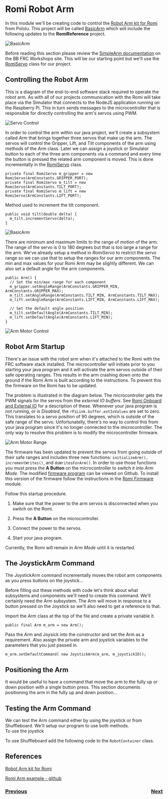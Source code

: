 # Romi Robot Arm
In this module we'll be creating code to control the [Robot Arm kit for Romi](https://www.pololu.com/product/3550) from Pololu. This project will be called [BasicArm](https://github.com/mjwhite8119/romi-examples/tree/main/BasicArm) which will include the following updates to the **RomiReference** project.

![BasicArm](../../images/Romi/Romi.031.jpeg)

Before reading this section please review the [SimpleArm documentation](https://github.com/bb-frc-workshops/romi-examples/tree/main/simpleArm) on the BB FRC Workshops site.  This will be our starting point but we'll use the [RomiServo](romiServos.md) class for our project.

## Controlling the Robot Arm
This is a diagram of the end-to-end software stack required to operate the robot arm.  As with all of our projects communication with the Romi will take place via the Simulator that connects to the NodeJS application running on the Raspberry Pi. This in turn sends messages to the microcontroller that is responsible for directly controlling the arm's servos using PWM.

![Servo Control](../../images/Romi/Romi.006.jpeg)

In order to control the arm within our java project, we'll create a subsystem called *Arm* that brings together three servos that make up the arm.  The servos will control the Gripper, Lift, and Tilt components of the arm using methods of the *Arm* class.  Later we can assign a joystick or Simulator button  to each of the three arm components via a command and every time the button is pressed the related arm component is moved.  This is done incrementally in the [RomiServo](romiServos.md) class.  

    private final RomiServo m_gripper = new RomiServo(ArmConstants.GRIPPER_PORT);
    private final RomiServo m_tilt = new RomiServo(ArmConstants.TILT_PORT);
    private final RomiServo m_lift = new RomiServo(ArmConstants.LIFT_PORT);

Method used to increment the tilt component.

    public void tilt(double delta) {
      m_tilt.incrementServo(delta);
    }

![BasicArm](../../images/Romi/Romi.062.jpeg)

There are minimum and maximum limits to the range of motion of the arm.  The range of the servo is 0 to 180 degrees but that is too large a range for the arm. We've already setup a method in *RomiServo* to restrict the servo range so we can use that to setup the ranges for our arm components.  The min and max values for your Romi Arm may be slightly different.  We can also set a default angle for the arm components.

    public Arm() {
      // Set the min/max range for each component
      m_gripper.setAngleRange(ArmConstants.GRIPPER_MIN, ArmConstants.GRIPPER_MAX);
      m_tilt.setAngleRange(ArmConstants.TILT_MIN, ArmConstants.TILT_MAX);
      m_lift.setAngleRange(ArmConstants.LIFT_MIN, ArmConstants.LIFT_MAX);

      // Set the default angle position
      m_tilt.setDefaultAngle(ArmConstants.TILT_MIN);
      m_lift.setDefaultAngle(ArmConstants.LIFT_MIN);
    }

![Arm Motor Control](../../images/Romi/Romi.005.jpeg)

## Robot Arm Startup
There's an issue with the robot arm when it's attached to the Romi with the FRC software stack installed.  The microcontroller will initiate prior to you starting your java program and it will activate the arm servos outside of their safe operating ranges.  This results in the arm crashing down onto the ground if the Romi Arm is built according to the instructions.  To prevent this the firmware on the Romi has to be updated.  

The problem is illustrated in the diagram below. The microcontroller gets the PWM signals for the servos from the *external IO buffers*.  See [Romi Onboard and External IO](../SC/romiIO.md) for a description of these. Whenever your java program is not running, or is *Disabled*, the `rPiLink.buffer.extIoValues` are set to zero. This translates to a servo position of 90 degrees, which is outside of the safe range of the servo.  Unfortunatelly, there's no way to control this from your java program since it's no longer connected to the microcontroller.  The only way to resolve this problem is to modify the microcontroller firmware.

![Arm Motor Range](../../images/Romi/Romi.021.jpeg)

The firmware has been updated to prevent the servos from going outside of their safe ranges and includes three new functions: `initializeArm(), incrementWrites()`, and `doWritesForArm()`.  In order to use those functions you must press the **A Button** on the microcontroller to switch it into *Arm Mode*.  The modified [firmware program](https://github.com/mjwhite8119/wpilib-ws-robot-romi/blob/main/firmware/src/main.cpp) can be viewed on Github. To install this version of the firmware follow the instructions in the [Romi Firmware](../RomiSoftware/romiFirmware.md) module.

Follow this startup procedure.

1. Make sure that the power to the arm servos is disconnected when you switch on the Romi.  

2. Press the **A Button** on the microcontroller.

3. Connect the power to the servos.

4. Start your java program. 

Currently, the Romi will remain in *Arm Mode* until it is restarted.

## The JoystickArm Command
The JoystickArm command incrementally moves the robot arm components as you press buttons on the joystick...   

Before filling out these methods with code let's think about what subsystems and components we'll need to create this command.  We'll certainly need the Arm subsystem.  The Arm will move in response to a button pressed on the Joystick so we'll also need to get a reference to that.

Import the *Arm* class at the top of the file and create a private variable it.  

    public final Arm m_arm = new Arm();

Pass the Arm and Joysick into the constructor and set the Arm as a requirement.  Also assign the private arm and joystick variables to the parameters that you just passed in.

    m_arm.setDefaultCommand( new JoystickArm(m_arm, m_joystickIO));

## Positioning the Arm
It would be useful to have a command that move the arm to the fully up or down position with a single button press.
This section documents positioning the arm in the fully up and down position... 

## Testing the Arm Command
We can test the Arm command either by using the joystick or from Shuffleboard.  We'll setup our program to use both methods.  
To use the joystick

To use Shuffleboard add the following code to the `RobotContainer` class.

## References
[Robot Arm kit for Romi](https://www.pololu.com/product/3550)

[Romi Arm example - github](https://github.com/Pearadox/Romi/tree/master/src/main/java/frc/robot)

<h3><span style="float:left">
<a href="romiCode7">Previous</a></span>
<span style="float:right">
<a href="colorSensor">Next</a></span></h3>